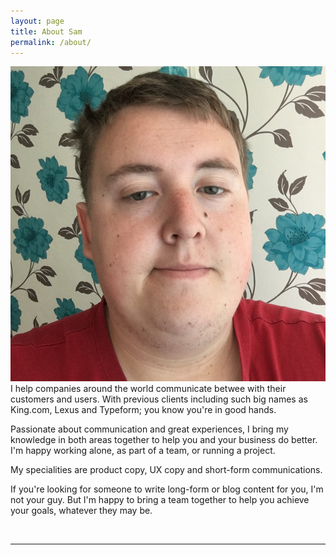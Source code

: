 ```yaml
---
layout: page
title: About Sam
permalink: /about/
---
```


<img class="col one right" src="/img/prof_pic.png">

<br/>
I help companies around the world communicate betwee with their customers and users. With previous clients including such big names as King.com, Lexus and Typeform; you know you're in good hands.

Passionate about communication and great experiences, I bring my knowledge in both areas together to help you and your business do better. I'm happy working alone, as part of a team, or running a project.

My specialities are product copy, UX copy and short-form communications.

If you're looking for someone to write long-form or blog content for you, I'm not your guy. But I'm happy to bring a team together to help you achieve your goals, whatever they may be.


<br/>
<hr/>
<br/>
<span class="contacticon center">
	<a href="mailto:hi@samhutchings.co"><i class="fa fa-envelope-square"></i></a>
	<a href="https://github.com/Smutchings" target="_blank"><i class="fa fa-github-square"></i></a>
	<a href="https://www.linkedin.com/in/Smutchings" target="_blank"><i class="fa fa-linkedin-square"></i></a>
	<a href="https://twitter.com/Smutchings" target="_blank"><i class="fa fa-twitter-square"></i></a>
</span>

